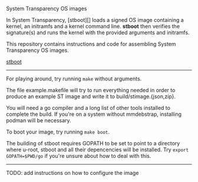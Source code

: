 System Transparency OS images

In System Transparency, [stboot][] loads a signed OS image containing
a kernel, an initramfs and a kernel command line. **stboot** then
verifies the signature(s) and runs the kernel with the provided
arguments and initramfs.

This repository contains instructions and code for assembling System
Transparency OS images.

[stboot](https://git.glasklar.is/system-transparency/core/stboot)

----

For playing around, try running `make` without arguments.

The file example.makefile will try to run everything needed in order
to produce an example ST image and write it to
build/stimage.{json,zip}.

You will need a go compiler and a long list of other tools installed
to complete the build. If you're on a system without mmdebstrap,
installing podman will be necessary.


To boot your image, try running `make boot`.

The building of stboot requires GOPATH to be set to point to a
directory where u-root, stboot and all their depencencies will be
installed. Try `export GOPATH=$PWD/go` if you're unsure about how to
deal with this.


----

TODO: add instructions on how to configure the image

